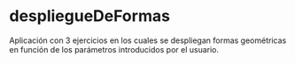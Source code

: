 # despliegueDeFormas
Aplicación con 3 ejercicios en los cuales se despliegan formas geométricas en función de los parámetros introducidos por el usuario.
